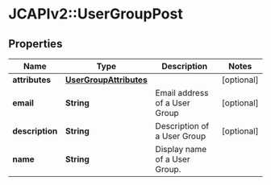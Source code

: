 # JCAPIv2::UserGroupPost

## Properties
Name | Type | Description | Notes
------------ | ------------- | ------------- | -------------
**attributes** | [**UserGroupAttributes**](UserGroupAttributes.md) |  | [optional] 
**email** | **String** | Email address of a User Group | [optional] 
**description** | **String** | Description of a User Group | [optional] 
**name** | **String** | Display name of a User Group. | 


